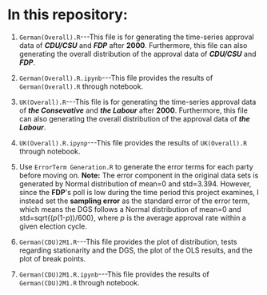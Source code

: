 # In this repository:

1. `German(Overall).R`---This file is for generating the time-series approval data of **_CDU/CSU_** and **_FDP_** after **2000**. Furthermore, this file can also generating the overall distribution of the approval data of **_CDU/CSU_** and **_FDP_**.

2. `German(Overall).R.ipynb`---This file provides the results of `German(Overall).R` through notebook.

3. `UK(Overall).R`---This file is for generating the time-series approval data of **_the Consevative_** and **_the Labour_** after **2000**. Furthermore, this file can also generating the overall distribution of the approval data of **_the Labour_**.

4. `UK(Overall).R.ipynp`---This file provides the results of `UK(Overall).R` through notebook.

5. Use `ErrorTerm Generation.R` to generate the error terms for each party before moving on. **Note:** The error component in the original data sets is generated by Normal distribution of mean=0 and std=3.394. However, since the **FDP**'s poll is low during the time period this project examines, I instead set the **sampling error** as the standard error of the error term, which means the DGS follows a Normal distribution of mean=0 and std=sqrt{(*p*(1-*p*))/600}, where *p* is the average approval rate within a given election cycle.

6. `German(CDU)2M1.R`---This file provides the plot of distribution, tests regarding stationarity and the DGS, the plot of the OLS results, and the plot of break points.

7. `German(CDU)2M1.R.ipynb`---This file provides the results of `German(CDU)2M1.R` through notebook.
